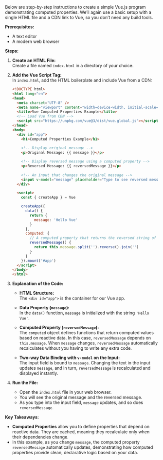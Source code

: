 Below are step-by-step instructions to create a simple Vue.js program demonstrating computed properties. We’ll again use a basic setup with a single HTML file and a CDN link to Vue, so you don’t need any build tools.

**Prerequisites:**  
- A text editor  
- A modern web browser

**Steps:**

1. **Create an HTML File:**  
   Create a file named `index.html` in a directory of your choice.

2. **Add the Vue Script Tag:**  
   In `index.html`, add the HTML boilerplate and include Vue from a CDN:
   ```html
   <!DOCTYPE html>
   <html lang="en">
   <head>
     <meta charset="UTF-8" />
     <meta name="viewport" content="width=device-width, initial-scale=1.0"/>
     <title>Vue Computed Properties Example</title>
     <!-- Load Vue from CDN -->
     <script src="https://unpkg.com/vue@3/dist/vue.global.js"></script>
   </head>
   <body>
     <div id="app">
       <h1>Computed Properties Example</h1>
       
       <!-- Display original message -->
       <p>Original Message: {{ message }}</p>

       <!-- Display reversed message using a computed property -->
       <p>Reversed Message: {{ reversedMessage }}</p>
       
       <!-- An input that changes the original message -->
       <input v-model="message" placeholder="Type to see reversed message update..."/>
     </div>

     <script>
       const { createApp } = Vue

       createApp({
         data() {
           return {
             message: 'Hello Vue'
           }
         },
         computed: {
           // A computed property that returns the reversed string of 'message'
           reversedMessage() {
             return this.message.split('').reverse().join('')
           }
         }
       }).mount('#app')
     </script>
   </body>
   </html>
   ```

3. **Explanation of the Code:**
   - **HTML Structure:**  
     The `<div id="app">` is the container for our Vue app.
   
   - **Data Property (`message`):**  
     In the `data()` function, `message` is initialized with the string `'Hello Vue'`.
   
   - **Computed Property (`reversedMessage`):**  
     The `computed` object defines functions that return computed values based on reactive data. In this case, `reversedMessage` depends on `this.message`. When `message` changes, `reversedMessage` automatically recalculates without you having to write any extra code.
   
   - **Two-way Data Binding with `v-model` on the Input:**  
     The input field is bound to `message`. Changing the text in the input updates `message`, and in turn, `reversedMessage` is recalculated and displayed instantly.

4. **Run the File:**
   - Open the `index.html` file in your web browser.
   - You will see the original message and the reversed message.
   - As you type into the input field, `message` updates, and so does `reversedMessage`.

**Key Takeaways:**
- **Computed Properties** allow you to define properties that depend on reactive data. They are cached, meaning they recalculate only when their dependencies change.
- In this example, as you change `message`, the computed property `reversedMessage` automatically updates, demonstrating how computed properties provide clean, declarative logic based on your data.
